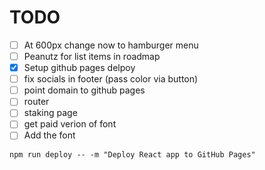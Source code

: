 # TODO
- [ ] At 600px change now to hamburger menu
- [ ] Peanutz for list items in roadmap
- [x] Setup github pages delpoy
- [ ] fix socials in footer (pass color via button)
- [ ] point domain to github pages 
- [ ] router
- [ ] staking page
- [ ] get paid verion of font
- [ ] Add the font 

```
npm run deploy -- -m "Deploy React app to GitHub Pages"
```